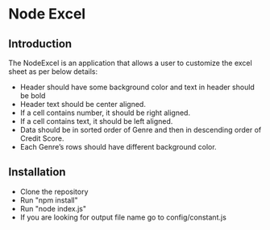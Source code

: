 # Node Excel

## Introduction

The NodeExcel is an application that allows a user to customize the excel sheet  as per below details:
- Header should have some background color and text in header should be bold
- Header text should be center aligned.
- If a cell contains number, it should be right aligned.
- If a cell contains text, it should be left aligned.
- Data should be in sorted order of Genre and then in descending order of Credit Score.
- Each Genre’s rows should have different background color.

## Installation
- Clone the repository
- Run "npm install"
- Run "node index.js"
- If you are looking for output file name go to config/constant.js


